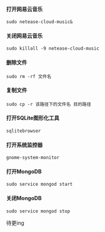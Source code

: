#### 打开网易云音乐
```shell
sudo netease-cloud-music&
```

#### 关闭网易云音乐
```shell
sudo killall -9 netease-cloud-music
```

#### 删除文件
```shell
sudo rm -rf 文件名
```

#### 复制文件
```shell
sudo cp -r 该路径下的文件名 目的路径
```

#### 打开SQLite图形化工具
```shell
sqlitebrowser
```

#### 打开系统监控器
```shell
gnome-system-monitor
```

#### 打开MongoDB
```shell
sudo service mongod start
```

#### 关闭MongoDB
```shell
sudo service mongod stop
```
待更ing
